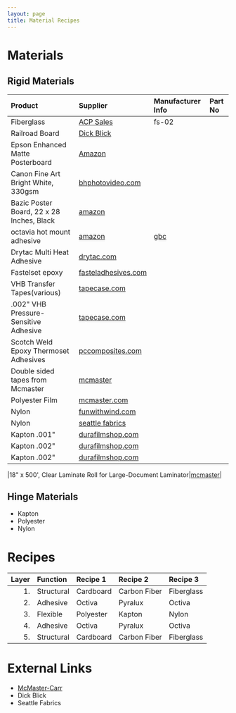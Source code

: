 ```yaml
---
layout: page
title: Material Recipes
---
```


Materials
=========

Rigid Materials
---------------

| Product |Supplier| Manufacturer Info | Part No |
|:--|:--|:--|:--|
| Fiberglass | [ACP Sales](http://www.acpsales.com/Solid-Fiberglass-Sheets.html) | fs-02 |
| Railroad Board| [Dick Blick](http://www.dickblick.com/products/railroad-board/) |
| Epson Enhanced Matte Posterboard| [Amazon](http://www.amazon.com/Epson-S041598-Enhanced-Matte-Posterboard/dp/B0006V4JZU) |
| Canon Fine Art Bright White, 330gsm | [bhphotovideo.com](http://www.bhphotovideo.com/c/product/488525-REG/Canon_0850V071_Fine_Art_Bright_White.html)
| Bazic Poster Board, 22 x 28 Inches, Black | [amazon](http://www.amazon.com/Bazic-Poster-Board-Inches-Black/dp/B00275EBB0/)
| octavia hot mount adhesive | [amazon](http://www.amazon.com/Octiva-Mount-Adhesive-38in-150ft/dp/B005VT5I02)| [gbc](http://www.gbcconnect.com/gbc/us/us/v/2467/730/gbc%C2%AE-octiva%C2%AE-hot-mount.aspx)| |
| Drytac Multi Heat Adhesive | [drytac.com](http://www.drytac.com/mounting-adhesives/mhatm-multi-heat-adhesive.html)| | |
| Fastelset epoxy | [fasteladhesives.com](http://www.fasteladhesives.com/fastelset/fastelsetxepoxyfilm.html) | | |
| VHB Transfer Tapes(various)|[tapecase.com](https://www.tapecase.com/sd/tapes-die-cuts/1024/1/1/0.0/vhb-adhesive-transfer-tapes.aspx)|
| .002" VHB Pressure-Sensitive Adhesive | [tapecase.com](https://www.tapecase.com/pd/cn/tapes-die-cuts/1024/1000694/3m-f9460pc-vhb-adhesive-transfer-tape.aspx) | | |
| Scotch Weld Epoxy Thermoset Adhesives | [pccomposites.com](http://www.pccomposites.com/?task=prodSearch&searchText=3M)| | |
|Double sided tapes from Mcmaster| [mcmaster](http://www.mcmaster.com/#fastening-tape-with-adhesive-on-both-sides) |
| Polyester Film | [mcmaster.com](http://www.mcmaster.com/#8567k102/)
| Nylon | [funwithwind.com](http://www.funwithwind.com/store/listCategoriesAndProducts2.asp?idCategory=191&idparent=168)|
| Nylon | [seattle fabrics](http://www.seattlefabrics.com/nylons.html)|
|Kapton .001"|[durafilmshop.com](http://www.durafilmshop.com/kapton-films-100HN-p/100hn.htm)|
|Kapton .002"|[durafilmshop.com](http://www.durafilmshop.com/kapton-films-200HN-p/200hn.htm)|
|Kapton .002"|[durafilmshop.com](http://www.durafilmshop.com/kapton-films-200HN-p/200hn.htm)|

|18" x 500', Clear Laminate Roll for Large-Document Laminator|[mcmaster](http://www.mcmaster.com/#1403T41)|

<!--|Double-sided Polyester tape| [mcmaster.com](http://www.mcmaster.com/#7602A54)-->

Hinge Materials
---------------

- Kapton
- Polyester
- Nylon

Recipes
=======

|  Layer|  Function|   Recipe 1|    Recipe 2|  Recipe 3|
|------:|:---------|:----------|:-----------|:---------|
|     1.|Structural|  Cardboard|Carbon Fiber|Fiberglass|
|     2.|  Adhesive|     Octiva|     Pyralux|    Octiva|
|     3.|  Flexible|  Polyester|      Kapton|     Nylon|
|     4.|  Adhesive|     Octiva|     Pyralux|    Octiva|
|     5.|Structural|  Cardboard|Carbon Fiber|Fiberglass|

External Links
==============

- [McMaster-Carr](http://www.mcmaster.com)
- Dick Blick
- Seattle Fabrics
